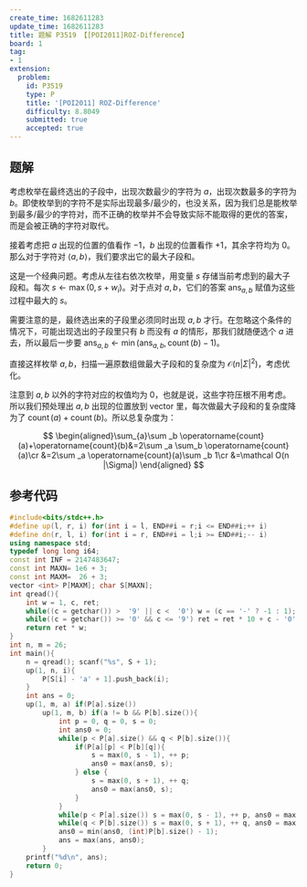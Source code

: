 ```yaml
---
create_time: 1682611283
update_time: 1682611283
title: 题解 P3519 【[POI2011]ROZ-Difference】
board: 1
tag:
- 1
extension:
  problem:
    id: P3519
    type: P
    title: '[POI2011] ROZ-Difference'
    difficulty: 8.8049
    submitted: true
    accepted: true
---
```


## 题解

考虑枚举在最终选出的子段中，出现次数最少的字符为 $a$，出现次数最多的字符为 $b$。即使枚举到的字符不是实际出现最多/最少的，也没关系，因为我们总是能枚举到最多/最少的字符对，而不正确的枚举并不会导致实际不能取得的更优的答案，而是会被正确的字符对取代。

接着考虑把 $a$ 出现的位置的值看作 $-1$，$b$ 出现的位置看作 $+1$，其余字符均为 $0$。那么对于字符对 $\langle a,b\rangle$，我们要求出它的最大子段和。

这是一个经典问题。考虑从左往右依次枚举，用变量 $s$ 存储当前考虑到的最大子段和。每次 $s\gets \max(0,s+w_i)$。对于点对 $a,b$，它们的答案 $\mathrm{ans}_{a,b}$ 赋值为这些过程中最大的 $s$。

需要注意的是，最终选出来的子段里必须同时出现 $a,b$ 才行。在忽略这个条件的情况下，可能出现选出的子段里只有 $b$ 而没有 $a$ 的情形，那我们就随便选个 $a$ 进去，所以最后一步要 $\mathrm{ans}_{a,b}\gets \min(\mathrm{ans}_{a,b},\operatorname{count}(b)-1)$。

直接这样枚举 $a,b$，扫描一遍原数组做最大子段和的复杂度为 $\mathcal O(n|\Sigma|^2)$，考虑优化。

注意到 $a,b$ 以外的字符对应的权值均为 $0$，也就是说，这些字符压根不用考虑。所以我们预处理出 $a,b$ 出现的位置放到 $\text{vector}$ 里，每次做最大子段和的复杂度降为了 $\operatorname{count}(a)+\operatorname{count}(b)$。所以总复杂度为：

$$
\begin{aligned}\sum_{a}\sum _b \operatorname{count}(a)+\operatorname{count}(b)&=2\sum _a \sum_b \operatorname{count}(a)\cr
&=2\sum _a \operatorname{count}(a)\sum _b 1\cr
&=\mathcal O(n |\Sigma|)
\end{aligned}
$$

## 参考代码

```cpp
#include<bits/stdc++.h>
#define up(l, r, i) for(int i = l, END##i = r;i <= END##i;++ i)
#define dn(r, l, i) for(int i = r, END##i = l;i >= END##i;-- i)
using namespace std;
typedef long long i64;
const int INF = 2147483647;
const int MAXN= 1e6 + 3;
const int MAXM=  26 + 3;
vector <int> P[MAXM]; char S[MAXN];
int qread(){
    int w = 1, c, ret;
    while((c = getchar()) >  '9' || c <  '0') w = (c == '-' ? -1 : 1); ret = c - '0';
    while((c = getchar()) >= '0' && c <= '9') ret = ret * 10 + c - '0';
    return ret * w;
}
int n, m = 26;
int main(){
    n = qread(); scanf("%s", S + 1);
    up(1, n, i){
        P[S[i] - 'a' + 1].push_back(i);
    }
    int ans = 0;
    up(1, m, a) if(P[a].size())
        up(1, m, b) if(a != b && P[b].size()){
            int p = 0, q = 0, s = 0;
            int ans0 = 0;
            while(p < P[a].size() && q < P[b].size()){
                if(P[a][p] < P[b][q]){
                    s = max(0, s - 1), ++ p;
                    ans0 = max(ans0, s);
                } else {
                    s = max(0, s + 1), ++ q;
                    ans0 = max(ans0, s);
                }
            }
            while(p < P[a].size()) s = max(0, s - 1), ++ p, ans0 = max(ans0, s);
            while(q < P[b].size()) s = max(0, s + 1), ++ q, ans0 = max(ans0, s);
            ans0 = min(ans0, (int)P[b].size() - 1);
            ans = max(ans, ans0);
        }
    printf("%d\n", ans);
    return 0;
}
